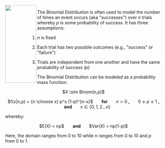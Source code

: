 <img src="http://www1.free-clipart.net/gallery2/clipart/Hands/Coin_Toss.jpg" width="100" height="250" align="left">

The Binomial Distribution is often used to model the number of times an event occurs (aka "successes") over $n$ trials whereby $p$ is some probability of success. It has three assumptions:

1) $n$ is fixed

2) Each trial has two possible outcomes (e.g., "success" or "failure")

3) Trials are independent from one another and have the same probability of success ($p$)

The Binomial Distribution can be modeled as a probability mass function:

<center> $X \sim Binom(n,p)$

$f(x|n,p) = {n \choose x} p^x (1-p)^{n-x}$ &nbsp;&nbsp;&nbsp;&nbsp;&nbsp; <b> for </b> &nbsp;&nbsp;&nbsp;&nbsp;&nbsp; $n>0$ <b>, </b> &nbsp;&nbsp;&nbsp;&nbsp;&nbsp; $0 \leq p \leq 1$ <b>, </b> &nbsp;&nbsp;&nbsp;&nbsp;&nbsp; <b> and </b> &nbsp;&nbsp;&nbsp;&nbsp;&nbsp; $x \in \{0,1,2...n\}$ </center>

whereby:

<center> $E(X) = np$ &nbsp;&nbsp;&nbsp;&nbsp;&nbsp; <b> and </b> &nbsp;&nbsp;&nbsp;&nbsp;&nbsp; $Var(X) = np(1-p)$ </center>

Here, the domain ranges from 0 to 10 while $n$ ranges from 0 to 10 and $p$ from 0 to 1.
